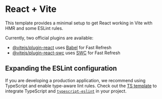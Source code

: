 # React + Vite

This template provides a minimal setup to get React working in Vite with HMR and some ESLint rules.

Currently, two official plugins are available:

- [@vitejs/plugin-react](https://github.com/vitejs/vite-plugin-react/blob/main/packages/plugin-react/README.md) uses [Babel](https://babeljs.io/) for Fast Refresh
- [@vitejs/plugin-react-swc](https://github.com/vitejs/vite-plugin-react-swc) uses [SWC](https://swc.rs/) for Fast Refresh

## Expanding the ESLint configuration

If you are developing a production application, we recommend using TypeScript and enable type-aware lint rules. Check out the [TS template](https://github.com/vitejs/vite/tree/main/packages/create-vite/template-react-ts) to integrate TypeScript and [`typescript-eslint`](https://typescript-eslint.io) in your project.


<!-- src/assests/about.jpg
src/components/About.jsx 

function About() {
  return (
    .
    .
    .
  <div className="flex justify-center md:justify-end">
            <div className="w-72 h-72 rounded-full bg-gradient-to-r from-blue-500 to-blue-300 p-1 shadow-xl shadow-blue-500/20">
              <div className="w-full h-full rounded-full bg-[#112240] flex items-center justify-center border-4 border-[#0a192f]">
                {/* <span className="text-7xl gradient-text font-bold">SM</span> */}
                <img src="../assets/about.jpg" className="text-7xl gradient-text font-bold" alt="" />
              </div>
            </div>
          </div>
             .
             .
             .
  )
} -->